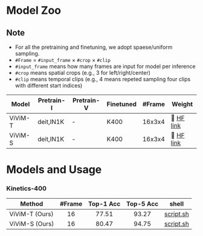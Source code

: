 # Model Zoo

## Note

- For all the pretraining and finetuning, we adopt spaese/uniform sampling.
- `#Frame` $=$ `#input_frame` $\times$ `#crop` $\times$ `#clip`
- `#input_frame` means how many frames are input for model per inference
- `#crop` means spatial crops (e.g., 3 for left/right/center)
- `#clip` means temporal clips (e.g., 4 means repeted sampling four clips with different start indices)

| Model                   | Pretrain-I | Pretrain-V | Finetuned | #Frame | Weight |
|-------------------------|------------|------------|-----------|--------|--------|
| ViViM-T                 | deit,IN1K  | -   | K400         | 16x3x4     | 🤗 [HF link](https://huggingface.co/cg1177/video-mamba-suite/blob/main/deit_vivim_tiny_k400_f16.pt)       |
| ViViM-S                 | deit,IN1K  | -   | K400         | 16x3x4     | 🤗 [HF link](https://huggingface.co/cg1177/video-mamba-suite/blob/main/deit_vivim_small_k400_f16.pt)       |


# Models and Usage

### Kinetics-400

| Method  | #Frame |  Top-1 Acc| Top-5 Acc | shell |
|---------|:----:|:---------:|:---------:|:---------:|
| ViViM-T (Ours) | 16 |   77.51   |   93.27   |  [script.sh](./exp/k400/vivim_tiny/run_f16x224.sh) | 
| ViViM-S (Ours) | 16 |   80.47   |   94.75   |  [script.sh](./exp/k400/vivim_small/run_f16x224.sh) | 